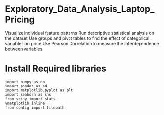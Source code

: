 # Exploratory_Data_Analysis_Laptop_Pricing
 Visualize individual feature patterns Run descriptive statistical analysis on the dataset Use groups and pivot tables to find the effect of categorical variables on price Use Pearson Correlation to measure the interdependence between variables

# Install Required libraries

```
import numpy as np
import pandas as pd
import matplotlib.pyplot as plt
import seaborn as sns
from scipy import stats
%matplotlib inline
from config import filepath
```
